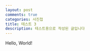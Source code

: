 ```yaml
---
layout: post
comments: true
categories: 사진첩
title: 테스트 3
description: 테스트용으로 작성된 글입니다
---
```


Hello, World!